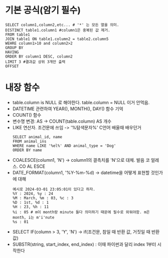 # 기본 공식(암기 필수)
~~~
SELECT column1,column2,etc... # '*' 는 모든 열을 의미.
DISTINCT table1.column1 #column1은 중복된 값 제거.
FROM table1
JOIN table1 ON table1.column2 = table2.column5
WEHRE column1>10 and column2>2
GROUP BY
HAVING
ORDER BY column1 DESC, column2
LIMIT 3 #결과값 상위 3개만 출력
OFFSET
~~~

# 내장 함수
- table.column is NULL 로 해야한다. table.column = NULL 이거 안먹음.
- DATETIME 관련하여 YEAR(), MONTH(), DAY() 함수 기억
- COUNT() 함수
- 변수명 변경: AS -> COUNT(table.column) AS 개수
- LIKE 연산자. 조건문에 쓰임 -> '%탐색문자%' C언어 배울때 배우던거
  ~~~
  SELECT animal_id, name
  FROM animal_ins
  WHERE name LIKE '%el%' AND animal_type = 'Dog'
  ORDER BY name
  ~~~
- COALESCE(column1, 'N') -> column1의 결측치를 'N'으로 대체. 발음 코 얼레스. CO AL ESCE
- DATE_FORMAT(column1, '%Y-%m-%d) -> datetime을 어떻게 표현할 것인가에 대해
  ~~~
  예시로 2024-03-01 23:05:01이 있다고 하자.
  %Y : 2024, %y : 24
  %M : March, %m : 03, %c : 3
  %D : 1st, %d : 1
  %H : 23, %h : 11
  %i : 05 # m이 month랑 minute 둘다 의미하기 때문에 필수로 외워야함. m은 month, i는 m'i'nute
  %s : 01
  ~~~
- SELECT IF(column > 3, 'Y', 'N') -> if(조건문, 참일 때 반환 값, 거짓일 때 반환 값)
- SUBSTR(string, start_index, end_index) : 이때 파이썬과 달리 index 1부터 시작한다
